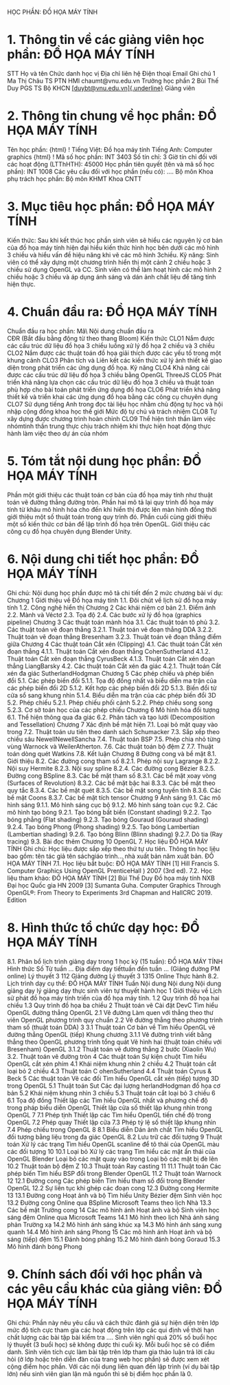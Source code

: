 HỌC PHẦN: ĐỒ HỌA MÁY TÍNH
# 1. Thông tin về các giảng viên học phần: ĐỒ HỌA MÁY TÍNH
STT Họ và tên Chức danh học vị Địa chỉ liên hệ Điện thoại Email Ghi chú 1 Ma Thị Châu TS PTN HMI chaumt\@vnu.edu.vn Trưởng học phần
2 Bùi Thế Duy PGS TS Bộ KHCN [[duybt\@vnu.edu.vn]{.underline}](mailto:duybt@vnu.edu.vn) Giảng viên
# 2. Thông tin chung về học phần: ĐỒ HỌA MÁY TÍNH 
Tên học phần:
{html}
! Tiếng Việt: Đồ họa máy tính Tiếng Anh: Computer graphics
{html}
! Mã số học phần: INT 3403 Số tín chỉ: 3 Giờ tín chỉ đối với các hoạt động (LTThHTH): 45000 Học phần tiên quyết (tên và mã số học phần): INT 1008 Các yêu cầu đối với học phần (nếu có): \.... Bộ môn Khoa phụ trách học phần: Bộ môn KHMT Khoa CNTT
# 3. Mục tiêu học phần: ĐỒ HỌA MÁY TÍNH
Kiến thức:
Sau khi kết thúc học phần sinh viên sẽ hiểu các nguyên lý cơ bản của đồ
họa máy tính hiện đại hiểu kiến thức hình học bên dưới các mô hình 3
chiều và hiểu vấn đề hiệu năng khi vẽ các mô hình 3chiều.
Kỹ năng:
Sinh viên có thể xây dựng một chương trình hiển thị một cảnh 2 chiều
hoặc 3 chiều sử dụng OpenGL và CC.
Sinh viên có thể làm hoạt hình các mô hình 2 chiều hoặc 3 chiều và áp
dụng ánh sáng và dán ảnh chất liệu để tăng tính hiện thực.
# 4. Chuẩn đầu ra: ĐỒ HỌA MÁY TÍNH
Chuẩn đầu ra học phần: Mã\ Nội dung chuẩn đầu ra\
CĐR (Bắt đầu bằng động từ theo thang Bloom) Kiến thức
CLO1 Nắm được các cấu trúc dữ liệu đồ họa 3 chiều luồng xử lý đồ họa 2 chiều và 3 chiều
CLO2 Nắm được các thuật toán đồ họa giải thích được các yếu tố trong một khung cảnh
CLO3 Phân tích và Liên kết các kiến thức xử lý ảnh thiết kế giao diện trong phát triển các ứng dụng đồ họa.
Kỹ năng
CLO4 Khả năng cài được các cấu trúc dữ liệu đồ họa 3 chiều bằng OpenGL ThreeJS
CLO5 Phát triển khả năng lựa chọn các cấu trúc dữ liệu đồ họa 3 chiều và thuật toán phù hợp cho bài toán phát triển ứng dụng đồ họa
CLO6 Phát triển khả năng thiết kế và triển khai các ứng dụng đồ họa bằng các công cụ chuyên dụng
CLO7 Sử dụng tiếng Anh trong đọc tài liệu học nhằm chủ động tự học và hội nhập cộng đồng khoa học thế giới
Mức độ tự chủ và trách nhiệm
CLO8 Tự xây dựng được chương trình hoàn chỉnh
CLO9 Thể hiện tinh thần làm việc nhómtinh thần trung thực chịu trách nhiệm khi thực hiện hoạt động thực hành làm việc theo dự án của nhóm
# 5. Tóm tắt nội dung học phần: ĐỒ HỌA MÁY TÍNH
Phần một giới thiệu các thuật toán cơ bản của đồ họa máy tính như thuật toán vẽ đường thẳng đường tròn. Phần hai mô tả lại quy trình đồ họa máy tính từ khâu mô hình hóa cho đến khi hiển thị được lên màn hình đồng thời giới thiệu một số thuật toán trong quy trình đó. Phần cuối cùng giới thiệu một số kiến thức cơ bản để lập trình đồ họa trên OpenGL. Giới thiệu các công cụ đồ họa chuyên dụng Blender Unity.
# 6. Nội dung chi tiết học phần: ĐỒ HỌA MÁY TÍNH
Ghi chú: Nội dung học phần được mô tả chi tiết đến 2 mức chương bài
ví dụ: Chương 1 Giới thiệu về Đồ họa máy tính 1.1. Đôi chút về lịch sử đồ họa máy tính 1.2. Công nghệ hiển thị Chương 2 Các khái niệm cơ bản 2.1. Điểm ảnh 2.2. Mành và Véctơ 2.3. Tọa độ 2.4. Các bước xử lý đồ họa (graphics pipeline) Chương 3 Các thuật toán mành hóa 3.1. Các thuật toán tô phủ 3.2. Các thuật toán vẽ đoạn thẳng 3.2.1. Thuật toán vẽ đoạn thẳng DDA 3.2.2. Thuật toán vẽ đoạn thẳng Bresenham 3.2.3. Thuật toán vẽ đoạn thẳng điểm giữa Chương 4 Các thuật toán Cắt xén (Clipping) 4.1. Các thuật toán Cắt xén đoạn thẳng 4.1.1. Thuật toán Cắt xén đoạn thẳng CohenSutherland 4.1.2. Thuật toán Cắt xén đoạn thẳng CyrusBeck 4.1.3. Thuật toán Cắt xén đoạn thẳng LiangBarsky 4.2. Các thuật toán Cắt xén đa giác 4.2.1. Thuật toán Cắt xén đa giác SutherlandHodgman Chương 5 Các phép chiếu và phép biến đổi 5.1. Các phép biến đổi 5.1.1. Tọa độ đồng nhất và biểu diễn ma trận của các phép biến đổi 2D 5.1.2. Kết hợp các phép biến đổi 2D 5.1.3. Biến đổi từ cửa sổ sang khung nhìn 5.1.4. Biểu diễn ma trận của các phép biến đổi 3D 5.2. Phép chiếu 5.2.1. Phép chiếu phối cảnh 5.2.2. Phép chiếu song song 5.2.3. Cơ sở toán học của các phép chiếu Chương 6 Mô hình hóa đối tượng 6.1. Thể hiện thông qua đa giác 6.2. Phân tách và tạo lưới (Decomposition and Tessellation) Chương 7 Xác định bề mặt hiện 7.1. Loại bỏ mặt quay vào trong 7.2. Thuật toán ưu tiên theo danh sách Schumacker 7.3. Sắp xếp theo chiều sâu NewellNewellSancha 7.4. Thuật toán BSP 7.5. Phép chia nhỏ từng vùng Warnock và WeilerAtherton. 7.6. Các thuật toán bộ đệm Z 7.7. Thuật toán dòng quét Watkins 7.8. Kết luận Chương 8 Đường cong và bề mặt 8.1. Giới thiệu 8.2. Các đường cong tham số 8.2.1. Phép nội suy Lagrange 8.2.2. Nội suy Hermite 8.2.3. Nội suy spline 8.2.4. Các đường cong Bézier 8.2.5. Đường cong BSpline 8.3. Các bề mặt tham số 8.3.1. Các bề mặt xoay vòng (Surfaces of Revolution) 8.3.2. Các bề mặt bậc hai 8.3.3. Các bề mặt theo quy tắc 8.3.4. Các bề mặt quét 8.3.5. Các bề mặt song tuyến tính 8.3.6. Các bề mặt Coons 8.3.7. Các bề mặt tích tensor Chương 9 Ánh sáng 9.1. Các mô hình sáng 9.1.1. Mô hình sáng cục bộ 9.1.2. Mô hình sáng toàn cục 9.2. Các mô hình tạo bóng 9.2.1. Tạo bóng bất biến (Constant shading) 9.2.2. Tạo bóng phẳng (Flat shading) 9.2.3. Tạo bóng Gouraud (Gouraud shading) 9.2.4. Tạo bóng Phong (Phong shading) 9.2.5. Tạo bóng Lambertian (Lambertian shading) 9.2.6. Tạo bóng Blinn (Blinn shading) 9.2.7. Dò tia (Ray tracing) 9.3. Bài đọc thêm Chương 10 OpenGL 7. Học liệu ĐỒ HỌA MÁY TÍNH
Ghi chú: Học liệu được sắp xếp theo thứ tự ưu tiên. Thông tin học liệu bao gồm: tên tác giả tên sáchgiáo trình... nhà xuất bản năm xuất bản. ĐỒ HỌA MÁY TÍNH
7.1. Học liệu bắt buộc: ĐỒ HỌA MÁY TÍNH \[1\] Hill Francis S. Computer Graphics Using OpenGL PrenticeHall )
2007 (3rd ed).
7.2. Học liệu tham khảo: ĐỒ HỌA MÁY TÍNH \[2\] Bùi Thế Duy Đồ họa máy tính NXB Đại học Quốc gia HN 2009
\[3\] Sumanta Guha. Computer Graphics Through OpenGL®: From Theory to
Experiments 3rd Chapman and HallCRC 2019. Edition
# 8. Hình thức tổ chức dạy học: ĐỒ HỌA MÁY TÍNH
8.1. Phân bổ lịch trình giảng dạy trong 1 học kỳ (15 tuần): ĐỒ HỌA MÁY TÍNH Hình thức Số Từ tuần ... Địa điểm dạy tiếttuần đến tuần ... (Giảng đường PM online) Lý thuyết 3 112 Giảng đường Lý thuyết 3 1315 Online Thực hành 8.2. Lịch trình dạy cụ thể: ĐỒ HỌA MÁY TÍNH Tuần Nội dung Nội dung Nội dung giảng dạy lý giảng dạy thực sinh viên tự thuyết hành học 1 Giới thiệu về Lịch sử phát đồ họa máy tính triển của đồ họa máy tính. 1.2 Quy trình đồ họa hai chiều 1.3 Quy trình đồ họa ba chiều 2 Thuật toán vẽ Cài đặt DevC Tìm hiểu OpenGL đường thẳng OpenGL 2.1 Vẽ đường Làm quen với thẳng theo thư viên OpenGL phương trình quy chuẩn 2.2 Vẽ đường thẳng theo phương trình tham số (thuật toán DDA) 3 3.1 Thuật toán Cơ bản về Tìm hiểu OpenGL vẽ đường thẳng OpenGL (tiếp) Khung chương 3.1.1 Vẽ đường trình viết bằng thẳng theo OpenGL phương trình tổng quát Vẽ hình hai (thuật toán chiều với Bresenham) OpenGL 3.1.2 Thuật toán vẽ đường thẳng 2 bước (Xiaolin Wu) 3.2. Thuật toán vẽ đường tròn 4 Các thuật toán Sự kiện chuột Tìm hiểu OpenGL cắt xén phím 4.1 Khái niệm khung nhìn 2 chiều 4.2 Thuật toán cắt loại bỏ 2 chiều 4.3 Thuật toán C ohenSutherland 4.4 Thuật toán Cyrus & Beck 5 Các thuật toán Vẽ các đối Tìm hiểu OpenGL cắt xén (tiếp) tượng 3D trong OpenGL 5.1 Thuật toán Sut Các đại lượng herlandHodgman đồ họa cơ bản 5.2 Khái niệm khung nhìn 3 chiều 5.3 Thuật toán cắt loại bỏ 3 chiều 6 6.1 Tọa độ đồng Thiết lập các Tìm hiểu OpenGL nhất và phương chế độ trong pháp biểu diễn OpenGL Thiết lập cửa số thiết lập khung nhìn trong OpenGL 7 7.1 Phép tịnh Thiết lập các Tìm hiểu OpenGL tiến chế độ trong OpenGL 7.2 Phép quay Thiết lập cửa 7.3 Phép tỷ lệ số thiết lập khung nhìn 7.4 Phép chiếu trong OpenGL 8 8.1 Biểu diễn Dán ảnh chất Tìm hiểu OpenGL đối tượng bằng liệu trong đa giác OpenGL 8.2 Lưu trữ các đối tượng 9 Thuật toán Xử lý các trạng Tìm hiểu OpenGL scanline để tô thái của OpenGL màu các đối tượng 10 10.1 Loại bỏ Xử lý các trạng Tìm hiểu các mặt ẩn thái của OpenGL Blender Loại bỏ các mặt quay vào trong Loại bỏ các mặt bị đè lên 10.2 Thuật toán bộ đệm Z 10.3 Thuật toán Ray casting 11 11.1 Thuật toán Các phép biến Tìm hiểu BSP đổi trong Blender OpenGL 11.2 Thuật toán Warnock 12 12.1 Đường cong Các phép biến Tìm hiểu tham số đổi trong Blender OpenGL 12.2 Sự liên tục khi ghép các đoạn cong 12.3 Đường cong Hermite 13 13.1 Đường cong Hoạt ảnh và bộ Tìm hiểu Unity Bézier đệm Sinh viên học 13.2 Đường cong Online qua BSpline Microsoft Teams theo lịch Nhà 13.3 Các bề mặt Trường cong 14 Các mô hình ánh Hoạt ảnh và bộ Sinh viên học sáng đệm Online qua Microsoft Teams 14.1 Mô hình theo lịch Nhà ánh sáng phản Trường xạ 14.2 Mô hình ánh sáng khúc xạ 14.3 Mô hình ánh sáng xung quanh 14.4 Mô hình ánh sáng Phong 15 Các mô hình ánh Hoạt ảnh và bộ sáng (tiếp) đệm 15.1 Đánh bóng phẳng 15.2 Mô hình đánh bóng Goraud 15.3 Mô hình đánh bóng Phong 
# 9. Chính sách đối với học phần và các yêu cầu khác của giảng viên: ĐỒ HỌA MÁY TÍNH
Ghi chú: Phần này nêu yêu cầu và cách thức đánh giá sự hiện diện trên
lớp mức độ tích cực tham gia các hoạt động trên lớp các qui định về
thời hạn chất lượng các bài tập bài kiểm tra .... Sinh viên nghỉ quá 20% số buổi học lý thuyết (3 buổi học) sẽ không được thi cuối kỳ. Mỗi buổi học sẽ có điểm danh. Sinh viên tích cực làm bài tập trên lớp tham gia thảo luận trả lời câu hỏi (ở lớp hoặc trên diễn đàn của trang web học phần) sẽ được xem xét cộng điểm học phần. Với các nội dung liên quan đến lập trình (ví dụ bài tập lớn) nếu sinh viên gian lận mã nguồn thì sẽ bị điểm học phần là 0.
